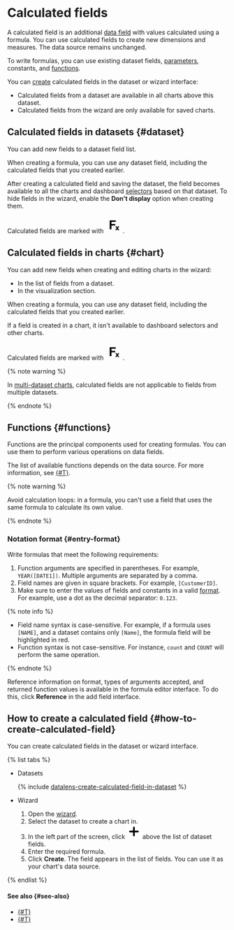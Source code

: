 # Calculated fields

A calculated field is an additional [data field](../dataset/index.md#field) with values calculated using a formula.
You can use calculated fields to create new dimensions and measures.
The data source remains unchanged.

To write formulas, you can use existing dataset fields, [parameters](../parameters.md), constants, and [functions](#functions).

You can [create](#how-to-create-calculated-field) calculated fields in the dataset or wizard interface:

* Calculated fields from a dataset are available in all charts above this dataset.
* Calculated fields from the wizard are only available for saved charts.

## Calculated fields in datasets {#dataset}

You can add new fields to a dataset field list.

When creating a formula, you can use any dataset field, including the calculated fields that you created earlier. 

After creating a calculated field and saving the dataset, the field becomes available to all the charts and dashboard [selectors](../dashboard.md#selector) based on that dataset.
To hide fields in the wizard, enable the **Don't display** option when creating them.

Calculated fields are marked with ![image](../../../_assets/datalens/formula-dataset.svg).

## Calculated fields in charts {#chart}

You can add new fields when creating and editing charts in the wizard:

* In the list of fields from a dataset.
* In the visualization section.

When creating a formula, you can use any dataset field, including the calculated fields that you created earlier. 

If a field is created in a chart, it isn't available to dashboard selectors and other charts.

Calculated fields are marked with ![image](../../../_assets/datalens/formula-dataset.svg).

{% note warning %}

In [multi-dataset charts](../chart/index.md#multi-dataset-charts), calculated fields are not applicable to fields from multiple datasets.

{% endnote %}

## Functions {#functions}

Functions are the principal components used for creating formulas. You can use them to perform various operations on data fields.

The list of available functions depends on the data source. For more information, see [{#T}](../../function-ref/availability.md).

{% note warning %}

Avoid calculation loops: in a formula, you can't use a field that uses the same formula to calculate its own value.

{% endnote %}


### Notation format {#entry-format}

Write formulas that meet the following requirements:

1. Function arguments are specified in parentheses. For example, `YEAR([DATE1])`. Multiple arguments are separated by a comma.
1. Field names are given in square brackets. For example, `[CustomerID]`.
1. Make sure to enter the values of fields and constants in a valid [format](../dataset/index.md#data-types). For example, use a dot as the decimal separator: `0.123`.

{% note info %}

* Field name syntax is case-sensitive. For example, if a formula uses `[NAME]`, and a dataset contains only `[Name]`, the formula field will be highlighted in red.
* Function syntax is not case-sensitive. For instance, `count` and `COUNT` will perform the same operation.

{% endnote %}

Reference information on format, types of arguments accepted, and returned function values is available in the formula editor interface.
To do this, click **Reference** in the add field interface.

## How to create a calculated field {#how-to-create-calculated-field}

You can create calculated fields in the dataset or wizard interface.

{% list tabs %}

- Datasets

  {% include [datalens-create-calculated-field-in-dataset](../../../_includes/datalens/operations/datalens-create-calculated-field-in-dataset.md) %}

- Wizard

  1. Open the [wizard](https://datalens.yandex.ru/wizard/).
  1. Select the dataset to create a chart in.
  1. In the left part of the screen, click **![image](../../../_assets/plus-sign.svg)** above the list of dataset fields.
  1. Enter the required formula.
  1. Click **Create**. The field appears in the list of fields. You can use it as your chart's data source.

{% endlist %}

#### See also {#see-also}
- [{#T}](../../operations/dataset/create-field.md)
- [{#T}](../../operations/dataset/manage-row-level-security.md)
